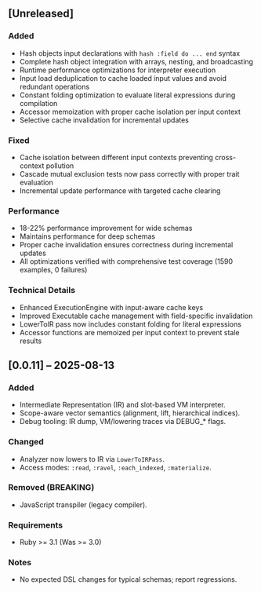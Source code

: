 ## [Unreleased]
### Added
- Hash objects input declarations with `hash :field do ... end` syntax
- Complete hash object integration with arrays, nesting, and broadcasting
- Runtime performance optimizations for interpreter execution
- Input load deduplication to cache loaded input values and avoid redundant operations
- Constant folding optimization to evaluate literal expressions during compilation
- Accessor memoization with proper cache isolation per input context
- Selective cache invalidation for incremental updates

### Fixed
- Cache isolation between different input contexts preventing cross-context pollution
- Cascade mutual exclusion tests now pass correctly with proper trait evaluation
- Incremental update performance with targeted cache clearing

### Performance
- 18-22% performance improvement for wide schemas
- Maintains performance for deep schemas
- Proper cache invalidation ensures correctness during incremental updates
- All optimizations verified with comprehensive test coverage (1590 examples, 0 failures)

### Technical Details
- Enhanced ExecutionEngine with input-aware cache keys
- Improved Executable cache management with field-specific invalidation
- LowerToIR pass now includes constant folding for literal expressions
- Accessor functions are memoized per input context to prevent stale results

## [0.0.11] – 2025-08-13
### Added
- Intermediate Representation (IR) and slot-based VM interpreter.
- Scope-aware vector semantics (alignment, lift, hierarchical indices).
- Debug tooling: IR dump, VM/lowering traces via DEBUG_* flags.

### Changed
- Analyzer now lowers to IR via `LowerToIRPass`.
- Access modes: `:read`, `:ravel`, `:each_indexed`, `:materialize`.

### Removed (BREAKING)
- JavaScript transpiler (legacy compiler).

### Requirements
- Ruby >= 3.1 (Was >= 3.0)

### Notes
- No expected DSL changes for typical schemas; report regressions.